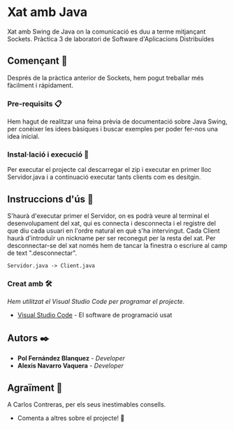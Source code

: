 # Xat amb Java
Xat amb Swing de Java on la comunicació es duu a terme mitjançant Sockets.
Pràctica 3 de laboratori de Software d'Aplicacions Distribuïdes

## Començant 🚀

Després de la pràctica anterior de Sockets, hem pogut treballar més fàcilment i 
rápidament. 


### Pre-requisits 📋

Hem hagut de realitzar una feina prèvia de documentació sobre
Java Swing, per conèixer les idees bàsiques i buscar exemples per poder fer-nos
una idea inicial.

### Instal·lació i execució 🔧

Per executar el projecte cal descarregar el zip i executar  en primer lloc
Servidor.java i a continuació executar tants clients com es desitgin. 

## Instruccions d'ús 📖
S'haurà d'executar primer el Servidor, on es podrà veure al terminal el desenvolupament
del xat, qui es connecta i desconnecta i el registre del que diu cada usuari en l'ordre
natural en què s'ha intervingut.
Cada Client haurà d'introduïr un nickname per ser reconegut per la resta del xat.
Per desconnectar-se del xat només hem de tancar la finestra o escriure al camp de 
text ".desconnectar".
```
Servidor.java -> Client.java
```
### Creat amb 🛠️

_Hem utilitzat el Visual Studio Code per programar el projecte._

* [Visual Studio Code](https://code.visualstudio.com/) - El software de programació usat

## Autors ✒️

* **Pol Fernández Blanquez** - *Developer* 
* **Alexis Navarro Vaquera** - *Developer* 

## Agraïment 🎁
A Carlos Contreras, per els seus inestimables consells.
* Comenta a altres sobre el projecte! 📢
